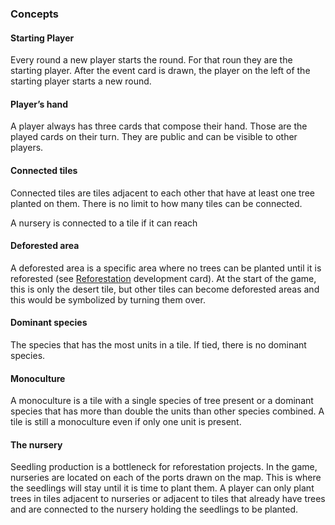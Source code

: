 ### Concepts

#### Starting Player

Every round a new player starts the round. For that roun they are the starting player. After the event card is drawn, the player on the left of the starting player starts a new round.

#### Player’s hand

A player always has three cards that compose their hand. Those are the played cards on their turn. They are public and can be visible to other players.

#### Connected tiles

Connected tiles are tiles adjacent to each other that have at least one tree planted on them. There is no limit to how many tiles can be connected.

A nursery is connected to a tile if it can reach

#### Deforested area

A deforested area is a specific area where no trees can be planted until it is reforested (see [Reforestation](#-reforestation) development card).  At the start of the game, this is only the desert tile, but other tiles can become deforested areas and this would be symbolized by turning them over.

#### Dominant species

The species that has the most units in a tile. If tied, there is no dominant species.

#### Monoculture

A monoculture is a tile with a single species of tree present or a dominant species that has more than double the units than other species combined. A tile is still a monoculture even if only one unit is present.

#### The nursery

Seedling production is a bottleneck for reforestation projects. In the game, nurseries are located on each of the ports drawn on the map. This is where the seedlings will stay until it is time to plant them. A player can only plant trees in tiles adjacent to nurseries or adjacent to tiles that already have trees and are connected to the nursery holding the seedlings to be planted.